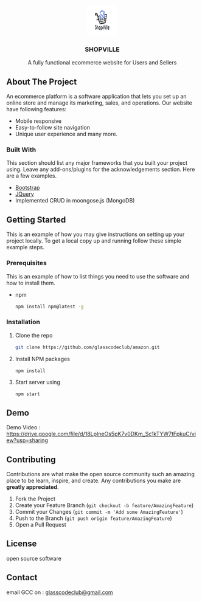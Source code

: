 
<!-- PROJECT LOGO -->
<br />
<p align="center">
  <a href="https://github.com/othneildrew/Best-README-Template">
    <img src="public/img/logo.png" alt="Logo" width="80" height="80">
  </a>

  <h3 align="center">SHOPVILLE</h3>

  <p align="center">
    A fully functional ecommerce website for Users and Sellers
    <br />
  </p>
</p>

<!-- ABOUT THE PROJECT -->
## About The Project

An ecommerce platform is a software application that lets you set up an online store and manage its marketing, sales, and operations. Our website have following features:
* Mobile responsive
* Easy-to-follow site navigation
* Unique user experience and many more.
### Built With

This section should list any major frameworks that you built your project using. Leave any add-ons/plugins for the acknowledgements section. Here are a few examples.
* [Bootstrap](https://getbootstrap.com)
* [JQuery](https://jquery.com)
* Implemented CRUD in moongose.js (MongoDB)

<!-- GETTING STARTED -->
## Getting Started

This is an example of how you may give instructions on setting up your project locally.
To get a local copy up and running follow these simple example steps.

### Prerequisites

This is an example of how to list things you need to use the software and how to install them.
* npm
  ```sh
  npm install npm@latest -g
  ```

### Installation

1. Clone the repo
   ```sh
   git clone https://github.com/glasscodeclub/amazon.git
   ```
3. Install NPM packages
   ```sh
   npm install
   ```
4. Start server using
   ```JS
   npm start
   ```
<!-- DEMO -->
## Demo
Demo Video : https://drive.google.com/file/d/18LpIneOs5pK7v0DKm_Sc1kTYW7tFpkuC/view?usp=sharing

<!-- CONTRIBUTING -->
## Contributing

Contributions are what make the open source community such an amazing place to be learn, inspire, and create. Any contributions you make are **greatly appreciated**.

1. Fork the Project
2. Create your Feature Branch (`git checkout -b feature/AmazingFeature`)
3. Commit your Changes (`git commit -m 'Add some AmazingFeature'`)
4. Push to the Branch (`git push origin feature/AmazingFeature`)
5. Open a Pull Request



<!-- LICENSE -->
## License

open source software



<!-- CONTACT -->
## Contact
email GCC on : glasscodeclub@gmail.com
